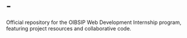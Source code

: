 # -
Official repository for the OIBSIP Web Development Internship program, featuring project resources and collaborative code.

